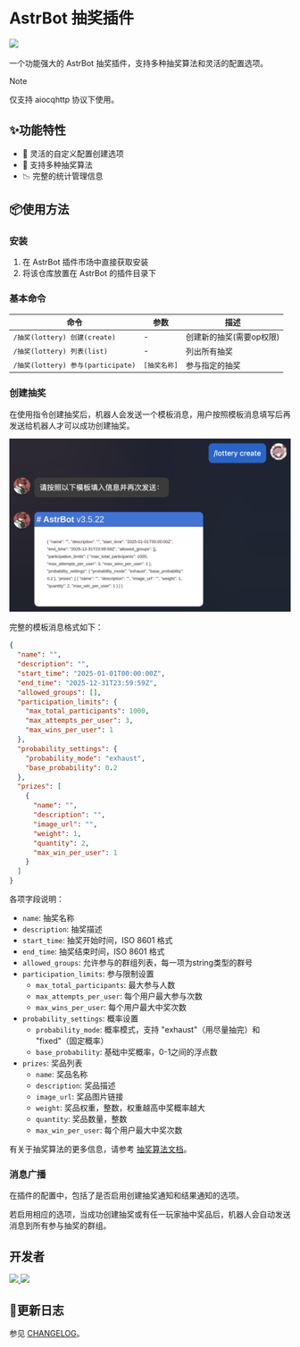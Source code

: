 # AstrBot 抽奖插件

![](https://count.getloli.com/@lottery?name=lottery&theme=booru-jaypee&padding=7&offset=0&align=top&scale=1&pixelated=1&darkmode=auto)

一个功能强大的 AstrBot 抽奖插件，支持多种抽奖算法和灵活的配置选项。

> [!NOTE]
> 
> 仅支持 aiocqhttp 协议下使用。

## ✨功能特性

- 🎲 灵活的自定义配置创建选项
- 🎯 支持多种抽奖算法
- 📉 完整的统计管理信息

## 📦使用方法

### 安装

1. 在 AstrBot 插件市场中直接获取安装
2. 将该仓库放置在 AstrBot 的插件目录下

### 基本命令

| 命令 | 参数 | 描述 |
| ---- | ---- | ---- |
| `/抽奖(lottery) 创建(create)` | - | 创建新的抽奖(需要op权限) |
| `/抽奖(lottery) 列表(list)` | - | 列出所有抽奖 |
| `/抽奖(lottery) 参与(participate)` | `[抽奖名称]` | 参与指定的抽奖 |

### 创建抽奖

在使用指令创建抽奖后，机器人会发送一个模板消息，用户按照模板消息填写后再发送给机器人才可以成功创建抽奖。

![](docs/create_template.png)

完整的模板消息格式如下：

```json
{
  "name": "",
  "description": "",
  "start_time": "2025-01-01T00:00:00Z",
  "end_time": "2025-12-31T23:59:59Z",
  "allowed_groups": [],
  "participation_limits": {
    "max_total_participants": 1000,
    "max_attempts_per_user": 3,
    "max_wins_per_user": 1
  },
  "probability_settings": {
    "probability_mode": "exhaust",
    "base_probability": 0.2
  },
  "prizes": [
    {
      "name": "",
      "description": "",
      "image_url": "",
      "weight": 1,
      "quantity": 2,
      "max_win_per_user": 1
    }
  ]
}
```

各项字段说明：
- `name`: 抽奖名称
- `description`: 抽奖描述
- `start_time`: 抽奖开始时间，ISO 8601 格式
- `end_time`: 抽奖结束时间，ISO 8601 格式
- `allowed_groups`: 允许参与的群组列表，每一项为string类型的群号
- `participation_limits`: 参与限制设置
  - `max_total_participants`: 最大参与人数
  - `max_attempts_per_user`: 每个用户最大参与次数
  - `max_wins_per_user`: 每个用户最大中奖次数
- `probability_settings`: 概率设置
  - `probability_mode`: 概率模式，支持 "exhaust"（用尽量抽完）和 "fixed"（固定概率）
  - `base_probability`: 基础中奖概率，0-1之间的浮点数
- `prizes`: 奖品列表
  - `name`: 奖品名称
  - `description`: 奖品描述
  - `image_url`: 奖品图片链接
  - `weight`: 奖品权重，整数，权重越高中奖概率越大
  - `quantity`: 奖品数量，整数
  - `max_win_per_user`: 每个用户最大中奖次数

有关于抽奖算法的更多信息，请参考 [抽奖算法文档](docs/ALGORITHMS.md)。

### 消息广播

在插件的配置中，包括了是否启用创建抽奖通知和结果通知的选项。

若启用相应的选项，当成功创建抽奖或有任一玩家抽中奖品后，机器人会自动发送消息到所有参与抽奖的群组。

## 开发者

<a href="https://github.com/gameswu">
  <img src="https://github.com/gameswu.png?size=50">
</a>
<a href="https://github.com/Tbl0x7D6">
    <img src="https://github.com/Tbl0x7D6.png?size=50">
</a>

## 🧾更新日志

参见 [CHANGELOG](docs/CHANGELOG.md)。